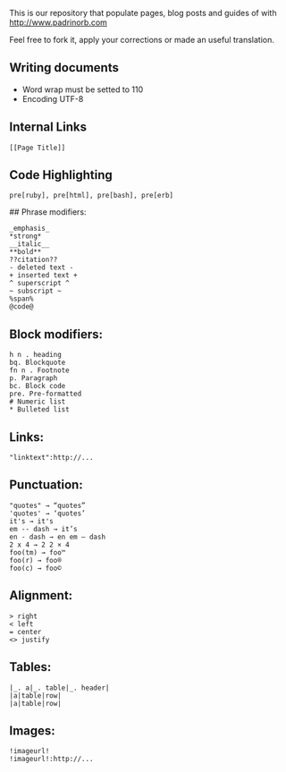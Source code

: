 This is our repository that populate pages, blog posts and guides of with http://www.padrinorb.com

Feel free to fork it, apply your corrections or made an useful translation.

## Writing documents

* Word wrap must be setted to 110
* Encoding UTF-8

## Internal Links

```
[[Page Title]]
```

## Code Highlighting

```
pre[ruby], pre[html], pre[bash], pre[erb]
```

## Phrase modifiers:

```
_emphasis_
*strong*
__italic__
**bold**
??citation??
- deleted text -
+ inserted text +
^ superscript ^
~ subscript ~
%span%
@code@
```

## Block modifiers:

```
h n . heading
bq. Blockquote
fn n . Footnote
p. Paragraph
bc. Block code
pre. Pre-formatted
# Numeric list
* Bulleted list
```

## Links:

```
"linktext":http://...
```

## Punctuation:

```
"quotes" → “quotes”
'quotes' → ‘quotes’
it's → it's
em -- dash → it’s
en - dash → en em — dash
2 x 4 → 2 2 × 4
foo(tm) → foo™
foo(r) → foo®
foo(c) → foo©
```

## Alignment:

```
> right
< left
= center
<> justify
```

## Tables:

```
|_. a|_. table|_. header|
|a|table|row|
|a|table|row|
```

## Images:

```
!imageurl!
!imageurl!:http://...
```

